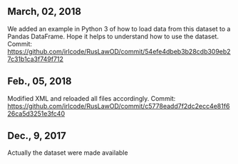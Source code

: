 ## March, 02, 2018
We added an example in Python 3 of how to load data from this dataset to a Pandas DataFrame.
Hope it helps to understand how to use the dataset.
Commit: https://github.com/irlcode/RusLawOD/commit/54efe4dbeb3b28cdb309eb27c31b1ca3f749f712 

## Feb., 05, 2018
Modified XML and reloaded all files accordingly. 
Commit: https://github.com/irlcode/RusLawOD/commit/c5778eadd7f2dc2ecc4e81f626ca5d3251e3fc40

## Dec., 9, 2017
Actually the dataset were made available
